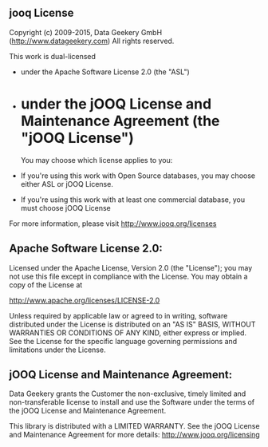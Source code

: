 jooq License
---------------

Copyright (c) 2009-2015, Data Geekery GmbH (http://www.datageekery.com)
All rights reserved.

This work is dual-licensed
- under the Apache Software License 2.0 (the "ASL")
- under the jOOQ License and Maintenance Agreement (the "jOOQ License")
  =============================================================================
  You may choose which license applies to you:

- If you're using this work with Open Source databases, you may choose
  either ASL or jOOQ License.
- If you're using this work with at least one commercial database, you must
  choose jOOQ License

For more information, please visit http://www.jooq.org/licenses

Apache Software License 2.0:
-----------------------------------------------------------------------------
Licensed under the Apache License, Version 2.0 (the "License");
you may not use this file except in compliance with the License.
You may obtain a copy of the License at

http://www.apache.org/licenses/LICENSE-2.0

Unless required by applicable law or agreed to in writing, software
distributed under the License is distributed on an "AS IS" BASIS,
WITHOUT WARRANTIES OR CONDITIONS OF ANY KIND, either express or implied.
See the License for the specific language governing permissions and
limitations under the License.

jOOQ License and Maintenance Agreement:
-----------------------------------------------------------------------------
Data Geekery grants the Customer the non-exclusive, timely limited and
non-transferable license to install and use the Software under the terms of
the jOOQ License and Maintenance Agreement.

This library is distributed with a LIMITED WARRANTY. See the jOOQ License
and Maintenance Agreement for more details: http://www.jooq.org/licensing
